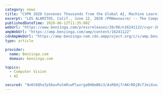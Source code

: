 ```yaml
---
category: news
title: "CVPR 2020 Convenes Thousands from the Global AI, Machine Learning and Computer Vision Community in Virtual Event Beginning Sunday"
excerpt: "LOS ALAMITOS, Calif., June 12, 2020 /PRNewswire/ -- The Computer Vision and Pattern Recognition (CVPR) Conference, one of the largest events exploring artificial intelligence, machine learning ..."
publishedDateTime: 2020-06-12T11:35:00Z
webUrl: "https://www.benzinga.com/pressreleases/20/06/n16241122/cvpr-2020-convenes-thousands-from-the-global-ai-machine-learning-and-computer-vision-community-in-"
ampWebUrl: "https://amp.benzinga.com/amp/content/16241122"
cdnAmpWebUrl: "https://amp-benzinga-com.cdn.ampproject.org/c/s/amp.benzinga.com/amp/content/16241122"
type: article

provider:
  name: Benzinga.com
  domain: benzinga.com

topics:
  - Computer Vision
  - AI

secured: "9o6t6Qha7p56avFwlmRcwPlwzrga0H8eB6z3/AsRQ4j7rAKrRDjBcTJeiXvoJ6vVH89DyDGfs6B4eMeb965ntkfzCTTOyN8M27cpLo1J/wHlccApYH57DbmQJwIeLplbKI3ug5r6PVcjIfrZIaSSbRMFVKyz9WD/2YQUKRyf7OHGzPJ9jFgWVUuQF9jt8HJ5CrAaqC8yTtLSbcQhgwV/gLk8KLZuDfunMulnATNAcGGOTsc8gg8XIi8Q/sdSmYh6XjTy6AijxEA6bcXGXJnYsNJMeYX2MvKcSUu5Ml/cUVdTp/7Z1s4jhAZjIyj32IKnIjb/ZklE5gQiZ8s4CZhzDg==;3kX59zZNTQ7DfO/X7KJSrw=="
---
```



